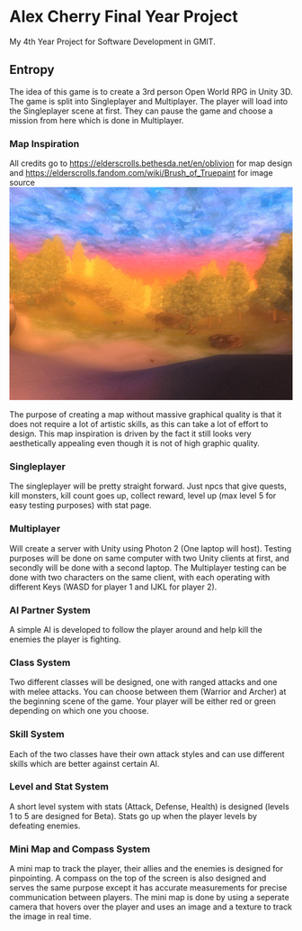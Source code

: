 # Alex Cherry Final Year Project
My 4th Year Project for Software Development in GMIT.

## Entropy
The idea of this game is to create a 3rd person Open World RPG in Unity 3D. The game is split into Singleplayer and Multiplayer. The player will load into the Singleplayer scene at first. They can pause the game and choose a mission from here which is done in Multiplayer.

### Map Inspiration 
All credits go to https://elderscrolls.bethesda.net/en/oblivion for map design and https://elderscrolls.fandom.com/wiki/Brush_of_Truepaint for image source
![alt test](readmescreenshots/PaintedWorld.jpg)

The purpose of creating a map without massive graphical quality is that it does not require a lot of artistic skills, as this can take a lot of effort to design. This map inspiration is driven by the fact it still looks very aesthetically appealing even though it is not of high graphic quality.

### Singleplayer
The singleplayer will be pretty straight forward. Just npcs that give quests, kill monsters, kill count goes up, collect reward, level up (max level 5 for easy testing purposes) with stat page.

### Multiplayer 
Will create a server with Unity using Photon 2 (One laptop will host). Testing purposes will be done on same computer with two Unity clients at first, and secondly will be done with a second laptop. The Multiplayer testing can be done with two characters on the same client, with each operating with different Keys (WASD for player 1 and IJKL for player 2).

### AI Partner System
A simple AI is developed to follow the player around and help kill the enemies the player is fighting.

### Class System
Two different classes will be designed, one with ranged attacks and one with melee attacks. You can choose between them (Warrior and Archer) at the beginning scene of the game. Your player will be either red or green depending on which one you choose.

### Skill System
Each of the two classes have their own attack styles and can use different skills which are better against certain AI.

### Level and Stat System
A short level system with stats (Attack, Defense, Health) is designed (levels 1 to 5 are designed for Beta). Stats go up when the player levels by defeating enemies.

### Mini Map and Compass System
A mini map to track the player, their allies and the enemies is designed for pinpointing. A compass on the top of the screen is also designed and serves the same purpose except it has accurate measurements for precise communication between players. The mini map is done by using a seperate camera that hovers over the player and uses an image and a texture to track the image in real time.



